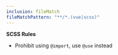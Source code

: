 ```yaml
---
inclusion: fileMatch
fileMatchPattern: "**/*.(vue|scss)"
---
```


**SCSS Rules**

- Prohibit using `@import`, use `@use` instead
